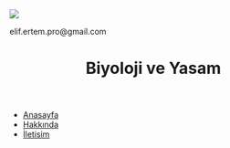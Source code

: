  <!DOCTYPE html>
   

<html>
<head>
<meta charset="utf-8">
<meta http-equiv="X-UA-Compatible" content="IE=edge,chrome=1">
<title>Biyoloji ve Yasam</title>

<link href="biologydaily.css" type="text/css" rel="stylesheet"/>

<style>
p1 {
 border-width: 5px;  
 background-color: lightgrey;
}
ul.p1 {
margin-top: 10px;
}
</style>

</head>
<body>
<div id="wrapper">
<div id="logo">
<img src="https://image.flaticon.com/icons/png/128/139/139313.png"/>

</div>

<p>elif.ertem.pro@gmail.com</p>
<header>
<h1>Biyoloji ve Yasam</h1>
</header>

<nav>
<ul class="main_menu">
<li><a href="biology.html">Anasayfa</a></li>
<li><a href="#">Hakkında</a></li>
<li><a href="#">İletisim</a></li>
</ul>
</nav>


</body>

</html>
